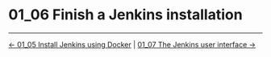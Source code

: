 # 01_06 Finish a Jenkins installation

<!-- FooterStart -->
---
[← 01_05 Install Jenkins using Docker](../01_05_install_jenkins_using_docker/README.md) | [01_07 The Jenkins user interface →](../01_07_the_jenkins_user_interface/README.md)
<!-- FooterEnd -->
